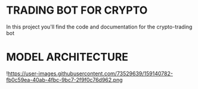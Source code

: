 # TRADING BOT FOR CRYPTO
In this project you'll find the code and documentation for the crypto-trading bot

# MODEL ARCHITECTURE
!https://user-images.githubusercontent.com/73529639/159140782-fb0c59ea-40ab-4fbc-9bc7-2f9f0c76d962.png
